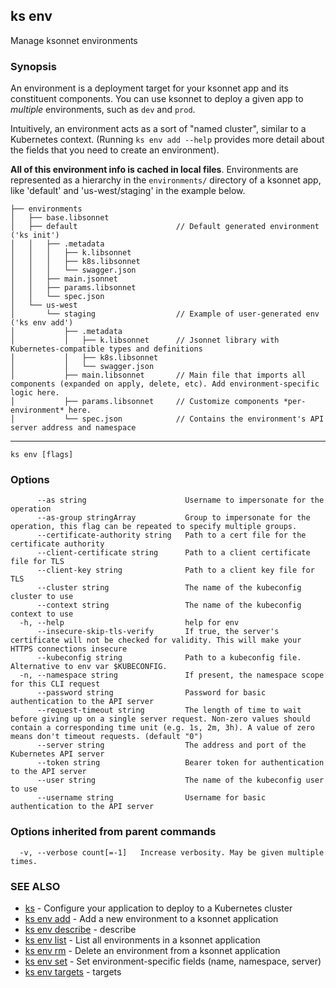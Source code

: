 ## ks env

Manage ksonnet environments

### Synopsis


An environment is a deployment target for your ksonnet app and its constituent
components. You can use ksonnet to deploy a given app to *multiple* environments,
such as `dev` and `prod`.

Intuitively, an environment acts as a sort of "named cluster", similar to a
Kubernetes context. (Running `ks env add --help` provides more detail
about the fields that you need to create an environment).

**All of this environment info is cached in local files**. Environments are
represented as a hierarchy in the `environments/` directory of a ksonnet app, like
'default' and 'us-west/staging' in the example below.

```
├── environments
│   ├── base.libsonnet
│   ├── default                      // Default generated environment ('ks init')
│   │   ├── .metadata
│   │   │   ├── k.libsonnet
│   │   │   ├── k8s.libsonnet
│   │   │   └── swagger.json
│   │   ├── main.jsonnet
│   │   ├── params.libsonnet
│   │   └── spec.json
│   └── us-west
│       └── staging                  // Example of user-generated env ('ks env add')
│           ├── .metadata
│           │   ├── k.libsonnet      // Jsonnet library with Kubernetes-compatible types and definitions
│           │   ├── k8s.libsonnet
│           │   └── swagger.json
│           ├── main.libsonnet       // Main file that imports all components (expanded on apply, delete, etc). Add environment-specific logic here.
│           ├── params.libsonnet     // Customize components *per-environment* here.
│           └── spec.json            // Contains the environment's API server address and namespace
```
----


```
ks env [flags]
```

### Options

```
      --as string                      Username to impersonate for the operation
      --as-group stringArray           Group to impersonate for the operation, this flag can be repeated to specify multiple groups.
      --certificate-authority string   Path to a cert file for the certificate authority
      --client-certificate string      Path to a client certificate file for TLS
      --client-key string              Path to a client key file for TLS
      --cluster string                 The name of the kubeconfig cluster to use
      --context string                 The name of the kubeconfig context to use
  -h, --help                           help for env
      --insecure-skip-tls-verify       If true, the server's certificate will not be checked for validity. This will make your HTTPS connections insecure
      --kubeconfig string              Path to a kubeconfig file. Alternative to env var $KUBECONFIG.
  -n, --namespace string               If present, the namespace scope for this CLI request
      --password string                Password for basic authentication to the API server
      --request-timeout string         The length of time to wait before giving up on a single server request. Non-zero values should contain a corresponding time unit (e.g. 1s, 2m, 3h). A value of zero means don't timeout requests. (default "0")
      --server string                  The address and port of the Kubernetes API server
      --token string                   Bearer token for authentication to the API server
      --user string                    The name of the kubeconfig user to use
      --username string                Username for basic authentication to the API server
```

### Options inherited from parent commands

```
  -v, --verbose count[=-1]   Increase verbosity. May be given multiple times.
```

### SEE ALSO

* [ks](ks.md)	 - Configure your application to deploy to a Kubernetes cluster
* [ks env add](ks_env_add.md)	 - Add a new environment to a ksonnet application
* [ks env describe](ks_env_describe.md)	 - describe
* [ks env list](ks_env_list.md)	 - List all environments in a ksonnet application
* [ks env rm](ks_env_rm.md)	 - Delete an environment from a ksonnet application
* [ks env set](ks_env_set.md)	 - Set environment-specific fields (name, namespace, server)
* [ks env targets](ks_env_targets.md)	 - targets

